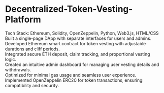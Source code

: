 # Decentralized-Token-Vesting-Platform
Tech Stack: Ethereum, Solidity, OpenZeppelin, Python, Web3.js, HTML/CSS
<br>
Built a single-page DApp with separate interfaces for users and admins.<br>
Developed Ethereum smart contract for token vesting with adjustable durations and cliff periods.<br>
Integrated secure ETH deposit, claim tracking, and proportional vesting logic.<br>
Created an intuitive admin dashboard for managing user vesting details and withdrawals.<br>
Optimized for minimal gas usage and seamless user experience.<br>
Implemented OpenZeppelin ERC20 for token transactions, ensuring compatibility and security.<br>
